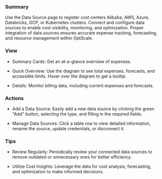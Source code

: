 ### **Summary**

Use the Data Source page to register cost centers Alibaba, AWS, Azure, Databricks, GCP, or Kubernetes clusters. Connect and configure data sources to enable cost visibility, monitoring, and optimization. Proper integration of data sources ensures accurate expense tracking, forecasting, and resource management within OptScale.

### **View**

-   Summary Cards: Get an at-a-glance overview of expenses.

-   Quick Overview: Use the diagram to see total expenses, forecasts, and accessible limits.
Hover over the diagram to get a tooltip.
    
-   Details: Monitor billing data, including current expenses and forecasts.

### **Actions**

-   Add a Data Source: Easily add a new data source by clicking the green "Add" button, selecting the type, and filling in the required fields.
  
-   Manage Data Sources: Click a table row to view detailed information, rename the source, update credentials, or disconnect it.

### **Tips**

-   Review Regularly: Periodically review your connected data sources to remove outdated or unnecessary ones for better efficiency.

-   Utilize Cost Insights: Leverage the data for cost analysis, forecasting, and optimization to make informed decisions.